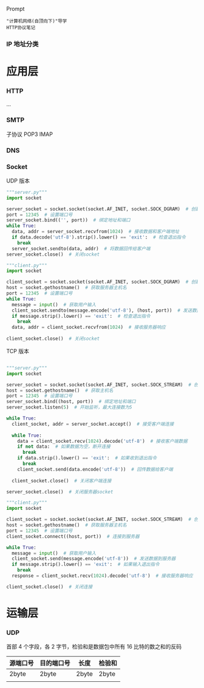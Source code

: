 Prompt
```
"计算机网络(自顶向下)"导学
HTTP协议笔记
```

### IP 地址分类



# 应用层
### HTTP
...

### SMTP

子协议 POP3 IMAP

### DNS


### Socket

UDP 版本

```python
"""server.py"""
import socket

server_socket = socket.socket(socket.AF_INET, socket.SOCK_DGRAM)  # 创建UDP socket
port = 12345  # 设置端口号
server_socket.bind(('', port))  # 绑定地址和端口
while True:
  data, addr = server_socket.recvfrom(1024)  # 接收数据和客户端地址
  if data.decode('utf-8').strip().lower() == 'exit':  # 检查退出指令
    break
  server_socket.sendto(data, addr)  # 将数据回传给客户端
server_socket.close()  # 关闭socket

"""client.py"""
import socket

client_socket = socket.socket(socket.AF_INET, socket.SOCK_DGRAM)  # 创建UDP socket
host = socket.gethostname()  # 获取服务器主机名
port = 12345  # 设置端口号
while True:
  message = input()  # 获取用户输入
  client_socket.sendto(message.encode('utf-8'), (host, port))  # 发送数据到服务器
  if message.strip().lower() == 'exit':  # 检查退出指令
    break
  data, addr = client_socket.recvfrom(1024)  # 接收服务器响应
  
client_socket.close()  # 关闭socket
```

TCP 版本

```python

"""server.py"""
import socket

server_socket = socket.socket(socket.AF_INET, socket.SOCK_STREAM)  # 创建TCP socket
host = socket.gethostname()  # 获取主机名
port = 12345  # 设置端口号
server_socket.bind((host, port))  # 绑定地址和端口
server_socket.listen(5)  # 开始监听，最大连接数为5

while True:
  client_socket, addr = server_socket.accept()  # 接受客户端连接
  
  while True:
    data = client_socket.recv(1024).decode('utf-8')  # 接收客户端数据
    if not data:  # 如果数据为空，断开连接
      break
    if data.strip().lower() == 'exit':  # 如果收到退出指令
      break
    client_socket.send(data.encode('utf-8'))  # 回传数据给客户端
  
  client_socket.close()  # 关闭客户端连接

server_socket.close()  # 关闭服务器socket

"""client.py"""
import socket

client_socket = socket.socket(socket.AF_INET, socket.SOCK_STREAM)  # 创建TCP socket
host = socket.gethostname()  # 获取服务器主机名
port = 12345  # 设置端口号
client_socket.connect((host, port))  # 连接到服务器

while True:
  message = input()  # 获取用户输入
  client_socket.send(message.encode('utf-8'))  # 发送数据到服务器
  if message.strip().lower() == 'exit':  # 如果输入退出指令
    break
  response = client_socket.recv(1024).decode('utf-8')  # 接收服务器响应

client_socket.close()  # 关闭连接

```


# 运输层

### UDP

首部 4 个字段，各 2 字节，检验和是数据包中所有 16 比特的数之和的反码

| 源端口号  | 目的端口号 | 长度    | 检验和   |
| ----- | ----- | ----- | ----- |
| 2byte | 2byte | 2byte | 2byte |
|       |       |       |       |




















